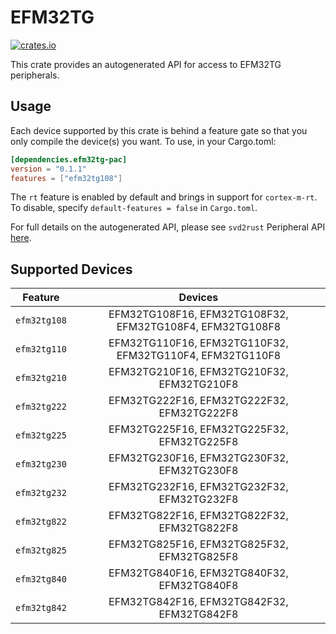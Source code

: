 # EFM32TG
    
[![crates.io](https://img.shields.io/crates/v/efm32tg-pac?label=efm32tg)](https://crates.io/crates/efm32tg-pac)

This crate provides an autogenerated API for access to EFM32TG peripherals.

## Usage

Each device supported by this crate is behind a feature gate so that you only
compile the device(s) you want. To use, in your Cargo.toml:

```toml
[dependencies.efm32tg-pac]
version = "0.1.1"
features = ["efm32tg108"]
```

The `rt` feature is enabled by default and brings in support for `cortex-m-rt`.
To disable, specify `default-features = false` in `Cargo.toml`.

For full details on the autogenerated API, please see `svd2rust` Peripheral API [here].
  
[here]: https://docs.rs/svd2rust/0.24.0/svd2rust/#peripheral-api

## Supported Devices
| Feature | Devices |
|:-----:|:-------:|    
|`efm32tg108`|EFM32TG108F16, EFM32TG108F32, EFM32TG108F4, EFM32TG108F8|
|`efm32tg110`|EFM32TG110F16, EFM32TG110F32, EFM32TG110F4, EFM32TG110F8|
|`efm32tg210`|EFM32TG210F16, EFM32TG210F32, EFM32TG210F8|
|`efm32tg222`|EFM32TG222F16, EFM32TG222F32, EFM32TG222F8|
|`efm32tg225`|EFM32TG225F16, EFM32TG225F32, EFM32TG225F8|
|`efm32tg230`|EFM32TG230F16, EFM32TG230F32, EFM32TG230F8|
|`efm32tg232`|EFM32TG232F16, EFM32TG232F32, EFM32TG232F8|
|`efm32tg822`|EFM32TG822F16, EFM32TG822F32, EFM32TG822F8|
|`efm32tg825`|EFM32TG825F16, EFM32TG825F32, EFM32TG825F8|
|`efm32tg840`|EFM32TG840F16, EFM32TG840F32, EFM32TG840F8|
|`efm32tg842`|EFM32TG842F16, EFM32TG842F32, EFM32TG842F8|
